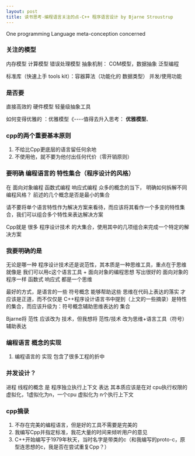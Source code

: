 ```yaml
---
layout: post
title: 读书思考-编程语言关注的点-C++ 程序语言设计 by Bjarne Stroustrup
---
```


One programming Language meta-conception concerned

### 关注的模型

内存模型 计算模型 错误处理模型
抽象机制： COM模型，数据抽象 泛型编程

标准库（快速上手 tools kit）：容器算法（功能化的 数据类型） 并发/使用功能

### 是否要

直接高效的 硬件模型 轻量级抽象工具

如何变得优雅的 ：优雅模型《----值得去升入思考： **优雅模型**、

### cpp的两个重要基本原则

1. 不给比Cpp更底层的语言留任何余地
2. 不使用他，就不要为他付出任何代价（零开销原则）


### 要明确 编程语言的 特性集合（程序设计的风格）

在 面向对象编程 函数式编程 响应式编程 众多的概念的当下， 明确如何拆解不同编程风格？ 前述的几个概念是否是最小的集合

请不要将单个语言特性作为解决方案来看待，而应该将其看作一个多变的特性集合，我们可以组合多个特性来表达解决方案

Cpp就是 很多 程序设计技术 的大集合，使用其中的几项组合来完成一个特定的解决方案

### 我要明确的是

无论是哪一种 程序设计技术还是说范性，其本质是一种思维工具，重点在于思维
就像是 我们可以用c这个语言工具 + 面向对象的编程思想 写出很好的 面向对象的程序一样
函数式 响应式 都是一个思维

最好的方式，是语言的一些 符号概念 能够帮助这些 思维在代码上表达的落实 才应该是正道，而不仅仅是 C++程序设计语言书中提到（上文的一些摘录）是特性的集合，而应该升级为：符号概念辅助思维表达的 集合

Bjarne将 范性 应该改为 技术，但我想将 范性/技术 改为思维+语言工具（符号）辅助表达

### 编程语言 概念的实现

1. 编程语言的 实现 包含了很多工程的折中


### 并发设计？

进程 线程的概念 是 程序独立执行上下文 表达
其本质应该是在对 cpu执行权限的 虚拟化，1虚拟化为n，一个cpu 虚拟化为 n个执行上下文


### cpp摘录

1. 不存在完美的编程语言，但是好的工具不需要是完美的
2. 我编写Cpp并指定标准，我花大量的时间来倾听用户的意见
3. C++开始编写于1979年秋天，当时名字是带类的c（和我编写的proto-c，原型连思想的c，我是否在尝试重复Cpp？）